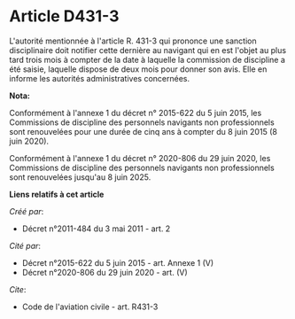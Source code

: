 # Article D431-3

L'autorité mentionnée à l'article R. 431-3 qui prononce une sanction disciplinaire doit notifier cette dernière au navigant
qui en est l'objet au plus tard trois mois à compter de la date à laquelle la commission de discipline a été saisie, laquelle
dispose de deux mois pour donner son avis. Elle en informe les autorités administratives concernées.

**Nota:**

Conformément à l'annexe 1 du décret n° 2015-622 du 5 juin 2015, les Commissions de discipline des personnels navigants non
professionnels sont renouvelées pour une durée de cinq ans à compter du 8 juin 2015 (8 juin 2020).

Conformément à l'annexe 1 du décret n° 2020-806 du 29 juin 2020, les Commissions de discipline des personnels navigants non
professionnels sont renouvelées jusqu'au 8 juin 2025.

**Liens relatifs à cet article**

_Créé par_:

  - Décret n°2011-484 du 3 mai 2011 - art. 2

_Cité par_:

  - Décret n°2015-622 du 5 juin 2015 - art. Annexe 1 (V)
  - Décret n°2020-806 du 29 juin 2020 - art. (V)

_Cite_:

  - Code de l'aviation civile - art. R431-3
